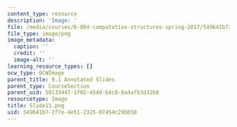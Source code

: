```yaml
---
content_type: resource
description: 'Image: '
file: /media/courses/6-004-computation-structures-spring-2017/549641b72f7e4e51232507454c29bb50_Slide11.png
file_type: image/png
image_metadata:
  caption: ''
  credit: ''
  image-alt: ''
learning_resource_types: []
ocw_type: OCWImage
parent_title: 9.1 Annotated Slides
parent_type: CourseSection
parent_uid: 50133447-1f02-454d-b4c8-8a4afb3d32b8
resourcetype: Image
title: Slide11.png
uid: 549641b7-2f7e-4e51-2325-07454c29bb50
---
```


